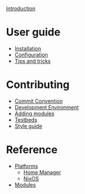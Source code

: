 [Introduction](README.md)

# User guide

- [Installation](installation.md)
- [Configuration](configuration.md)
- [Tips and tricks](tricks.md)

# Contributing

- [Commit Convention](commit_convention.md)
- [Development Environment](development_environment.md)
- [Adding modules](modules.md)
- [Testbeds](testbeds.md)
- [Style guide](styling.md)

# Reference

<!--
  The auto-generated list of modules is appended to this file, so this must
  be the last section, and modules must be the last page, with no comments
  following it.
-->

- [Platforms]() <!-- TODO: migrate general platforms content to this page. -->
  - [Home Manager](options/platforms/home_manager.md)
  - [NixOS](options/platforms/nixos.md)
- [Modules]() <!-- TODO: migrate general modules content to this page. -->